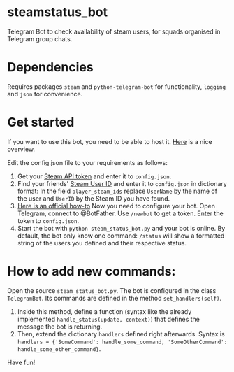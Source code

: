 # steamstatus_bot
Telegram Bot to check availability of steam users, for squads organised in Telegram group chats.

# Dependencies
Requires packages `steam` and `python-telegram-bot` for functionality, `logging` and `json` for convenience.

# Get started
If you want to use this bot, you need to be able to host it. [Here](https://github.com/python-telegram-bot/python-telegram-bot/wiki/Where-to-host-Telegram-Bots) is a nice overview.

Edit the config.json file to your requirements as follows:
1. Get your [Steam API token](https://steamcommunity.com/dev/apikey) and enter it to `config.json`.
2. Find your friends' [Steam User ID](https://support.ubi.com/en-GB/Faqs/000027522/Finding-your-Steam-ID) and enter it to `config.json` in dictionary format: 
In the field `player_steam_ids` replace `UserName` by the name of the user and `UserID` by the Steam ID you have found.
3. [Here is an official how-to](https://core.telegram.org/bots#6-botfather)
Now you need to configure your bot. Open Telegram, connect to @BotFather. Use `/newbot` to get a token. Enter the token to `config.json`.
4. Start the bot with `python steam_status_bot.py` and your bot is online. By default, the bot only know one command: `/status` will show a formatted string of the users you defined and their respective status.

# How to add new commands:
Open the source `steam_status_bot.py`. The bot is configured in the class `TelegramBot`. Its commands are defined in the method `set_handlers(self)`. 
1. Inside this method, define a function (syntax like the already implemented `handle_status(update, context)`) that defines the message the bot is returning. 
2. Then, extend the dictionary `handlers` defined right afterwards. Syntax is `handlers = {'SomeCommand': handle_some_command, 'SomeOtherCommand': handle_some_other_command}`.

Have fun!
